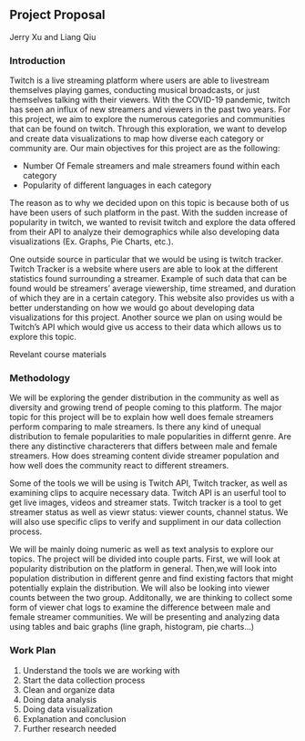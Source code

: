 ## Project Proposal
Jerry Xu and Liang Qiu
### Introduction
  Twitch is a live streaming platform where users are able to livestream themselves playing games, conducting musical broadcasts, or just themselves talking with their viewers. With the COVID-19 pandemic, twitch has seen an influx of new streamers and viewers in the past two years. For this project, we aim to explore the numerous categories and communities that can be found on twitch. Through this exploration, we want to develop and create data visualizations to map how diverse each category or community are. Our main objectives for this project are as the following:
  * Number Of Female streamers and male streamers found within each category
  * Popularity of different languages in each category 

  The reason as to why we decided upon on this topic is because both of us have been users of such platform in the past. With the sudden increase of popularity in twitch, we wanted to revisit twitch and explore the data offered from their API to analyze their demographics while also developing data visualizations (Ex. Graphs, Pie Charts, etc.). 
  
  One outside source in particular that we would be using is twitch tracker. Twitch Tracker is a website where users are able to look at the different statistics found surrounding a streamer. Example of such data that can be found would be streamers’ average viewership, time streamed, and duration of which they are in a certain category. This website also provides us with a better understanding on how we would go about developing data visualizations for this project. Another source we plan on using would be Twitch’s API which would give us access to their data which allows us to explore this topic. 
  
  Revelant course materials
### Methodology
  We will be exploring the gender distribution in the community as well as diversity and growing trend of people coming to this platform. The major topic for this project will be to explain how well does female streamers perform comparing to male streamers. Is there any kind of unequal distribution to female popularities to male popularities in differnt genre. Are there any distinctive characterers that differs between male and female streamers. How does streaming content divide streamer population and how well does the community react to different streamers.

  Some of the tools we will be using is Twitch API, Twitch tracker, as well as examining clips to acquire necessary data. Twitch API is an userful tool to get live images, videos and streamer stats. Twitch tracker is a tool to get streamer status as well as viewr status: viewer counts, channel status. We will also use specific clips to verify and suppliment in our data collection process.
  
  We will be mainly doing numeric as well as text analysis to explore our topics. The project will be divided into couple parts. First, we will look at popularity distribution on the platform in general. Then,we will look into population distribution in different genre and find existing factors that might potentially explain the distribution. We will also be looking into viewer counts between the two group. Additonally, we are thinking to collect some form of viewer chat logs to examine the difference between male and female streamer communities. We will be presenting and analyzing data using tables and baic graphs (line graph, histogram, pie charts...)

### Work Plan

1. Understand the tools we are working with
2. Start the data collection process
3. Clean and organize data
4. Doing data analysis
5. Doing data visualization
6. Explanation and conclusion
7. Further research needed
